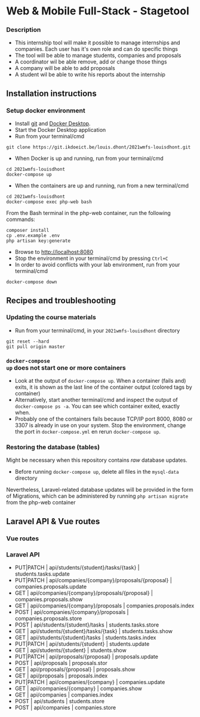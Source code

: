 # Web &amp; Mobile Full-Stack - Stagetool

### Description

* This internship tool will make it possible to manage internships and companies. Each user has it's own role and can do specific things
* The tool will be able to manage students, companies and proposals
* A coordinator wil be able remove, add or change those things
* A company will be able to add proposals
* A student wil be able to write his reports about the internship

## Installation instructions

### Setup docker environment
* Install [git](https://git-scm.com/downloads) and [Docker Desktop](https://www.docker.com/products/docker-desktop).
* Start the Docker Desktop application
* Run from your terminal/cmd
```shell
git clone https://git.ikdoeict.be/louis.dhont/2021wmfs-louisdhont.git
```
* When Docker is up and running, run from your terminal/cmd
```shell
cd 2021wmfs-louisdhont
docker-compose up
```
* When the containers are up and running, run from a new terminal/cmd
```shell
cd 2021wmfs-louisdhont
docker-compose exec php-web bash
```
From the Bash terminal in the php-web container, run the following commands:
```shell
composer install
cp .env.example .env
php artisan key:generate
```
* Browse to [http://localhost:8080](http://localhost:8080)
* Stop the environment in your terminal/cmd by pressing <code>Ctrl+C</code>
* In order to avoid conflicts with your lab environment, run from your terminal/cmd
```shell
docker-compose down
```

## Recipes and troubleshooting

### Updating the course materials 
* Run from your terminal/cmd, in your <code>2021wmfs-louisdhont</code> directory
```shell
git reset --hard
git pull origin master
```

### <code>docker-compose up</code> does not start one or more containers
* Look at the output of <code>docker-compose up</code>. When a container (fails and) exits, it is shown as the last line of the container output (colored tags by container)
* Alternatively, start another terminal/cmd and inspect the output of <code>docker-compose ps -a</code>. You can see which container exited, exactly when.
* Probably one of the containers fails because TCP/IP port 8000, 8080 or 3307 is already in use on your system. Stop the environment, change the port in <code>docker-compose.yml</code> en rerun <code>docker-compose up</code>.

### Restoring the database (tables)
Might be necessary when this repository contains *raw* database updates.
* Before running <code>docker-compose up</code>, delete all files in the <code>mysql-data</code> directory

Nevertheless, Laravel-related database updates will be provided in the form of Migrations, which can be administered by running ```php artisan migrate``` from the php-web container


## Laravel API & Vue routes

### Vue routes



### Laravel API

* PUT|PATCH | api/students/{student}/tasks/{task} 		   | students.tasks.update
* PUT|PATCH | api/companies/{company}/proposals/{proposal} | companies.proposals.update
* GET  		| api/companies/{company}/proposals/{proposal} | companies.proposals.show
* GET   	| api/companies/{company}/proposals            | companies.proposals.index
* POST      | api/companies/{company}/proposals            | companies.proposals.store
* POST      | api/students/{student}/tasks                 | students.tasks.store
* GET	    | api/students/{student}/tasks/{task}          | students.tasks.show
* GET	    | api/students/{student}/tasks                 | students.tasks.index
* PUT|PATCH | api/students/{student}                       | students.update
* GET		| api/students/{student}                   	   | students.show 
* PUT|PATCH | api/proposals/{proposal}                     | proposals.update
* POST      | api/proposals                            	   | proposals.stor
* GET  		| api/proposals/{proposal}                     | proposals.show
* GET  		| api/proposals                                | proposals.index
* PUT|PATCH | api/companies/{company}                 	   | companies.update
* GET	    | api/companies/{company}                      | companies.show
* GET       | api/companies                           	   | companies.index 
* POST      | api/students                            	   | students.store
* POST      | api/companies                                | companies.store
